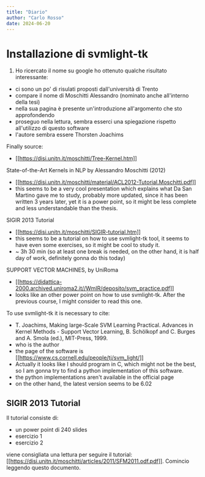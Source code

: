 ```yaml
---
title: "Diario"
author: "Carlo Rosso"
date: 2024-06-20
---
```


# Installazione di svmlight-tk

1. Ho ricercato il nome su google ho ottenuto qualche risultato interessante:
- ci sono un po' di risulati proposti dall'università di Trento
- compare il nome di Moschitti Alessandro (nominato anche all'interno della
  tesi)
- nella sua pagina è presente un'introduzione all'argomento che sto
  approfondendo
- proseguo nella lettura, sembra esserci una spiegazione rispetto all'utilizzo
  di questo software
- l'autore sembra essere Thorsten Joachims

Finally source: 
- [[https://disi.unitn.it/moschitti/Tree-Kernel.htm]]

State-of-the-Art Kernels in NLP by Alessandro Moschitti (2012)
- [[https://disi.unitn.it/moschitti/material/ACL2012-Tutorial.Moschitti.pdf]]
- this seems to be a very cool presentation which explains what Da San Martino
  gave me to study, probably more updated, since it has been written 3 years
  later, yet it is a power point, so it might be less complete and less
  understandable than the thesis.

SIGIR 2013 Tutorial
- [[https://disi.unitn.it/moschitti/SIGIR-tutorial.htm]]
- this seems to be a tutorial on how to use svmlight-tk tool, it seems to have
  even some exercises, so it might be cool to study it.
- ~ 3h 30 min (so at least one break is needed, on the other hand, it is half
  day of work, definitely gonna do this today)

SUPPORT VECTOR MACHINES, by UniRoma
- [[https://didattica-2000.archived.uniroma2.it//WmIR/deposito/svm_practice.pdf]]
- looks like an other power point on how to use svmlight-tk. After the previous
  course, I might consider to read this one.

To use svmlight-tk it is necessary to cite:
- T. Joachims, Making large-Scale SVM Learning Practical. Advances in Kernel Methods - Support Vector Learning, B. Schölkopf and C. Burges and A. Smola (ed.), MIT-Press, 1999.
- who is the author
- the page of the software is
  [[https://www.cs.cornell.edu/people/tj/svm_light/]]
- Actually it looks like I should program in C, which might not be the best, so I am gonna try to find a python implementation of this software.
- the python implementations aren't available in the official page
- on the other hand, the latest version seems to be 6.02

## SIGIR 2013 Tutorial

Il tutorial consiste di:
- un power point di 240 slides
- esercizio 1
- esercizio 2

viene consigliata una lettura per seguire il tutorial:
[[https://disi.unitn.it/moschitti/articles/2011/SFM2011.odf.pdf]].
Comincio leggendo questo documento.


